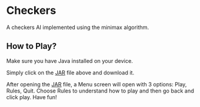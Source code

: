 # Checkers

A checkers AI implemented using the minimax algorithm. 

<h2> How to Play? </h2> 

Make sure you have Java installed on your device. 

Simply click on the [JAR](https://github.com/ammarlakho/Checkers/blob/master/Checkers.jar) file above and download it. 

After opening the [JAR](https://github.com/ammarlakho/Checkers/blob/master/Checkers.jar) file, a Menu screen will open with 3 options: Play, Rules, Quit. Choose Rules to understand how to play and then go back and click play. Have fun! 

